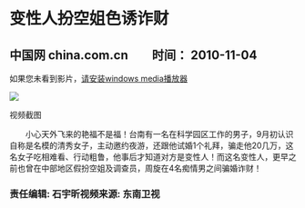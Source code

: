# 变性人扮空姐色诱诈财

## 中国网 china.com.cn　　时间： 2010-11-04

如果您未看到影片，[请安装windows media播放器](http://www.microsoft.com/windows/windowsmedia/cn/player/download/download.aspx/)

![](http://images.china.cn/attachement/jpg/site1000/20101104/001fd04ce7380e3c9ae023.jpg)

视频截图

　　小心天外飞来的艳福不是福！台南有一名在科学园区工作的男子，9月初认识自称是名模的清秀女子，主动邀约夜游，还跟他试婚1个礼拜，骗走他20几万，这名女子吃相难看、行动粗鲁，他事后才知道对方是变性人！而这名变性人，更早之前也曾在中部地区假扮空姐及调查员，周旋在4名痴情男之间骗婚诈财！

### 责任编辑: 石宇昕视频来源: 东南卫视
